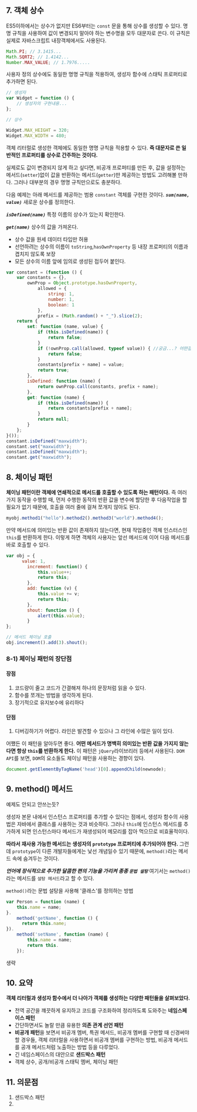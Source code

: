 
## 7. 객체 상수

ES5이하에서는 상수가 없지만 ES6부터는 `const` 문을 통해 상수를 생성할 수 있다.
명명 규칙을 사용하여 값이 변경되지 말아야 하는 변수명을 모두 대문자로 쓴다.
이 규칙은 실제로 자바스크립트 내장객체에서도 사용된다.

``` js
Math.PI; // 3.1415...
Math.SQRT2; // 1.4142...
Number.MAX_VALUE; // 1.7976.....
```

사용자 정의 상수에도 동일한 명명 규칙을 적용하여, 생성자 함수에 스태틱 프로퍼티로 추가하면 된다.

``` js
// 생성자
var Widget = function () {
	// 생성자의 구현내용...
};

// 상수

Widget.MAX_HEIGHT = 320;
Widget.MAX_WIDTH = 480;
```

객체 리터럴로 생성한 객체에도 동일한 명명 규칙을 적용할 수 있다.
**즉 대문자로 쓴 일반적인 프로퍼티를 상수로 간주하는 것이다.**

실제로도 값이 변경되지 않게 하고 싶다면, 비공개 프로퍼티를 만든 후, 값을 설정하는 메서드(`setter`)없이 값을 반환하는 메서드(`getter`)만 제공하는 방법도 고려해볼 만하다. 그러나 대부분의 경우 명명 규칙만으로도 충분하다.

다음 예제는 아래 메서드를 제공하는 범용 `constant` 객체를 구현한 것이다.
***`sum(name, value)`***
새로운 상수를 정의한다.

***`isDefined(name)`***
특정 이름의 상수가 있는지 확인한다.

***`get(name)`***
상수의 값을 가져온다.

* 상수 값을 원세 데이터 타입만 허용
* 선언하려는 상수의 이름이 `toString`,`hasOwnProperty` 등 내장 프로퍼티의 이름과 겹치지 않도록 보장
* 모든 상수의 이름 앞에 임의로 생성된 접두어 붙인다.

``` js
var constant = (function () {
	var constants = {},
	    ownProp = Object.prototype.hasOwnProperty,
			allowed = {
				string: 1,
				number: 1,
				boolean: 1
			},
			prefix = (Math.random() + "_").slice(2);
	return {
		set: function (name, value) {
			if (this.isDefined(name)) {
				return false;
			}
			if (!ownProp.call(allowed, typeof value)) { //궁금...? 어떤걸 넣어도 다 되는거 같은데..
				return false;
			}
			constants[prefix + name] = value;
			return true;
		},
		isDefined: function (name) {
			return ownProp.call(constants, prefix + name);
		},
		get: function (name) {
			if (this.isDefined(name)) {
				return constants[prefix + name];
			}
			return null;
		}
	};
}());
constant.isDefined("maxwidth");
constant.set("maxwidth");
constant.isDefined("maxwidth");
constant.get("maxwidth");
```

## 8. 체이닝 패턴

**체이닝 패턴이란 객체에 연쇄적으로 메서드를 호출할 수 있도록 하는 패턴이다.** 즉 여러 가지 동작을 수행할 때, 먼저 수행한 동작의 반환 값을 변수에 할당한 후 다음작업을 할 필요가 없기 때문에, 호출을 여러 줄에 걸쳐 쪼개지 않아도 된다.

``` js
myobj.method1("hello").method2().method3("world").method4();
```

만약 메서드에 의미있는 반환 값이 존재하지 않는다면, 현재 작업중인 객체 인스터스인 `this`를 반환하게 한다. 이렇게 하면 객체의 사용자는 앞선 메서드에 이어 다음 메서드를 바로 호출할 수 있다.

``` js
var obj = {
	  value: 1,
		increment: function() {
			this.value++;
			return this;
		},
		add: function (v) {
			this.value += v;
			return this;
		},
		shout: function () {
			alert(this.value);
		}
};

// 메서드 체이닝 호출
obj.increment().add(3).shout();
```

### 8-1) 체이닝 패턴의 장단점

#### 장점

1. 코드량이 줄고 코드가 간결해져 하나의 문장처럼 읽을 수 있다.
2. 함수를 쪼개는 방법을 생각하게 된다.
3. 장기적으로 유지보수에 유리하다

#### 단점

1. 디버깅하기가 어렵다. 라인은 발견할 수 있으나 그 라인에 수많은 일이 있다.

어쨌든 이 패턴을 알아두면 좋다.
**어떤 메서드가 명백히 의미있는 반환 값을 가지지 않는다면 항상 `this`를 반환하게 한다.**
이 패턴은 `jQuery`라이브리러 등에서 사용된다.
`DOM API`를 보면, `DOM`의 요소들도 체이닝 패턴을 사용하는 경향이 있다.

``` js
document.getElementByTagName('head')[0].appendChild(newnode);
```

## 9. method() 메서드

예제도 안되고 안쓰는듯?

생성자 본문 내에서 인스턴스 프로퍼티를 추가할 수 있다는 점에서, 생성자 함수의 사용법은 자바에서 클래스를 사용하는 것과 비슷하다. 그러나 `this`에 인스턴스 메서드를 추가하게 되면 인스턴스마다 메서드가 재생성되어 메모리를 잡아 먹으므로 비효율적이다.

**따라서 재사용 가능한 메서드는 생성자의 `prototype` 프로퍼티에 추가되어야 한다.**
그런데 `prototype`이 다른 개발자들에게는 낯선 개념일수 있기 때문에, `method()`라는 메서드 속에 숨겨두는 것이다.

***언어에 장식적으로 추가한 달콤한 편의 기능을 가리켜 종종 `문법 설탕`***
여기서는 `method()`라는 메서드를 `설탕 메서드`라고 할 수 있다.

`method()`라는 문법 설탕을 사용해 '클래스'를 정의하는 방법

``` js
var Person = function (name) {
	this.name = name;
}.
	method('getName', function () {
	  return this.name;
}).
	method('setName', function (name) {
		this.name = name;
		return this.
	});
```

생략

## 10. 요약

**객체 리터럴과 생성자 함수에서 더 나아가 객체를 생성하는 다양한 패턴들을 살펴보았다.**

* 전역 공간을 꺠끗하게 유지하고 코드를 구조화하여 정리하도록 도와주는 **네임스페이스 패턴**
* 간단하면서도 놀랄 만큼 유용한 **의존 관계 선언 패턴**
* **비공개 패턴**을 보면서 비공개 멤버, 특권 메서드, 비공개 멤버를 구현할 때 신경써야 할 경우들, 객체 리터럴을 사용하면서 비공개 멤버를 구현하는 방법, 비공개 메서드를 공개 메서드처럼 노출하는 방법 등을 다루었다.
* 긴 네임스페이스의 대안으로 **샌드박스 패턴**
* 객체 상수, 공개/비공개 스태틱 멤버, 체이닝 패턴

## 11. 의문점

1. 샌드박스 패턴
2.
